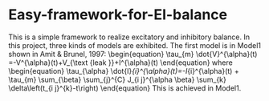 # Easy-framework-for-EI-balance
This is a simple framework to realize excitatory and inhibitory balance. In this project, three kinds of models are exhibited.
The first model is in Model1 shown in Amit & Brunel, 1997:
\begin{equation}
\tau_{m} \dot{V}^{\alpha}(t) =-V^{\alpha}(t)+V_{\text {leak }}+I^{\alpha}(t)
\end{equation}
where
\begin{equation} 
\tau_{\alpha} \dot{I}_{i}^{\alpha}(t)=-I_{i}^{\alpha}(t) + \tau_{m} \sum_{\beta} \sum_{j}^{C} J_{i j}^{\alpha \beta} \sum_{k} \delta\left(t_{i j}^{k}-t\right) \end{equation}
This is achieved in Model1.

